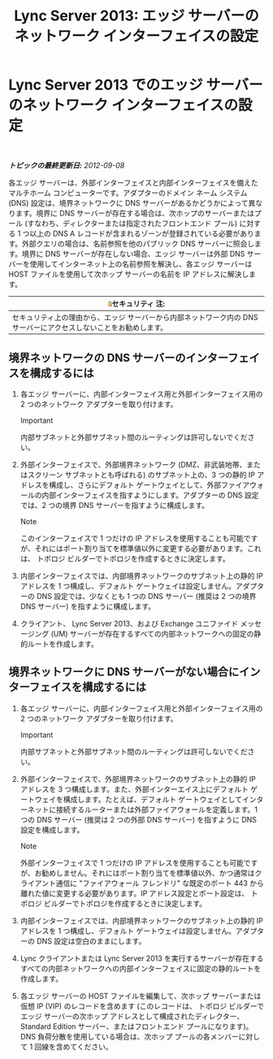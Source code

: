 ﻿---
title: 'Lync Server 2013: エッジ サーバーのネットワーク インターフェイスの設定'
TOCTitle: エッジ サーバーのネットワーク インターフェイスの設定
ms:assetid: b0aecdf6-4ae2-46f6-b9b6-948bfc3df11e
ms:mtpsurl: https://technet.microsoft.com/ja-jp/library/Gg412847(v=OCS.15)
ms:contentKeyID: 48273288
ms.date: 05/19/2016
mtps_version: v=OCS.15
ms.translationtype: HT
---

# Lync Server 2013 でのエッジ サーバーのネットワーク インターフェイスの設定

 

_**トピックの最終更新日:** 2012-09-08_

各エッジ サーバーは、外部インターフェイスと内部インターフェイスを備えたマルチホーム コンピューターです。アダプターのドメイン ネーム システム (DNS) 設定は、境界ネットワークに DNS サーバーがあるかどうかによって異なります。境界に DNS サーバーが存在する場合は、次ホップのサーバーまたはプール (すなわち、ディレクターまたは指定されたフロントエンド プール) に対する 1 つ以上の DNS A レコードが含まれるゾーンが登録されている必要があります。外部クエリの場合は、名前参照を他のパブリック DNS サーバーに照会します。境界に DNS サーバーが存在しない場合、エッジ サーバーは外部 DNS サーバーを使用してインターネット上の名前参照を解決し、各エッジ サーバーは HOST ファイルを使用して次ホップ サーバーの名前を IP アドレスに解決します。

<table>
<thead>
<tr class="header">
<th><img src="images/Gg398321.security(OCS.15).gif" title="security" alt="security" />セキュリティ 注:</th>
</tr>
</thead>
<tbody>
<tr class="odd">
<td>セキュリティ上の理由から、エッジ サーバーから内部ネットワーク内の DNS サーバーにアクセスしないことをお勧めします。</td>
</tr>
</tbody>
</table>


## 境界ネットワークの DNS サーバーのインターフェイスを構成するには

1.  各エッジ サーバーに、内部インターフェイス用と外部インターフェイス用の 2 つのネットワーク アダプターを取り付けます。
    

    > [!IMPORTANT]
    > 内部サブネットと外部サブネット間のルーティングは許可しないでください。



2.  外部インターフェイスで、外部境界ネットワーク (DMZ、非武装地帯、またはスクリーン サブネットとも呼ばれる) のサブネット上の、3 つの静的 IP アドレスを構成し、さらにデフォルト ゲートウェイとして、外部ファイアウォールの内部インターフェイスを指すようにします。アダプターの DNS 設定では、2 つの境界 DNS サーバーを指すように構成します。
    
    > [!NOTE]
    > このインターフェイスで 1 つだけの IP アドレスを使用することも可能ですが、それにはポート割り当てを標準値以外に変更する必要があります。これは、 トポロジ ビルダーでトポロジを作成するときに決定します。


3.  内部インターフェイスでは、内部境界ネットワークのサブネット上の静的 IP アドレスを 1 つ構成し、デフォルト ゲートウェイは設定しません。アダプターの DNS 設定では、少なくとも 1 つの DNS サーバー (推奨は 2 つの境界 DNS サーバー) を指すように構成します。

4.  クライアント、 Lync Server 2013、および Exchange ユニファイド メッセージング (UM) サーバーが存在するすべての内部ネットワークへの固定の静的ルートを作成します。

## 境界ネットワークに DNS サーバーがない場合にインターフェイスを構成するには

1.  各エッジ サーバーに、内部インターフェイス用と外部インターフェイス用の 2 つのネットワーク アダプターを取り付けます。
    

    > [!IMPORTANT]
    > 内部サブネットと外部サブネット間のルーティングは許可しないでください。



2.  外部インターフェイスで、外部境界ネットワークのサブネット上の静的 IP アドレスを 3 つ構成します。また、外部インターエイス上にデフォルト ゲートウェイを構成します。たとえば、デフォルト ゲートウェイとしてインターネットに接続するルーターまたは外部ファイアウォールを定義します。1 つの DNS サーバー (推奨は 2 つの外部 DNS サーバー) を指すように DNS 設定を構成します。
    
    > [!NOTE]
    > 外部インターフェイスで 1 つだけの IP アドレスを使用することも可能ですが、お勧めしません。それにはポート割り当てを標準値以外、かつ通常はクライアント通信に &quot;ファイアウォール フレンドリ&quot; な既定のポート 443 から離れた値に変更する必要があります。IP アドレス設定とポート設定は、 トポロジ ビルダーでトポロジを作成するときに決定します。


3.  内部インターフェイスでは、内部境界ネットワークのサブネット上の静的 IP アドレスを 1 つ構成し、デフォルト ゲートウェイは設定しません。アダプターの DNS 設定は空白のままにします。

4.  Lync クライアントまたは Lync Server 2013 を実行するサーバーが存在するすべての内部ネットワークへの内部インターフェイスに固定の静的ルートを作成します。

5.  各エッジ サーバーの HOST ファイルを編集して、次ホップ サーバーまたは仮想 IP (VIP) のレコードを含めます (このレコードは、 トポロジ ビルダーでエッジ サーバーの次ホップ アドレスとして構成されたディレクター、Standard Edition サーバー、またはフロントエンド プールになります)。DNS 負荷分散を使用している場合は、次ホップ プールの各メンバーに対して 1 回線を含めてください。

